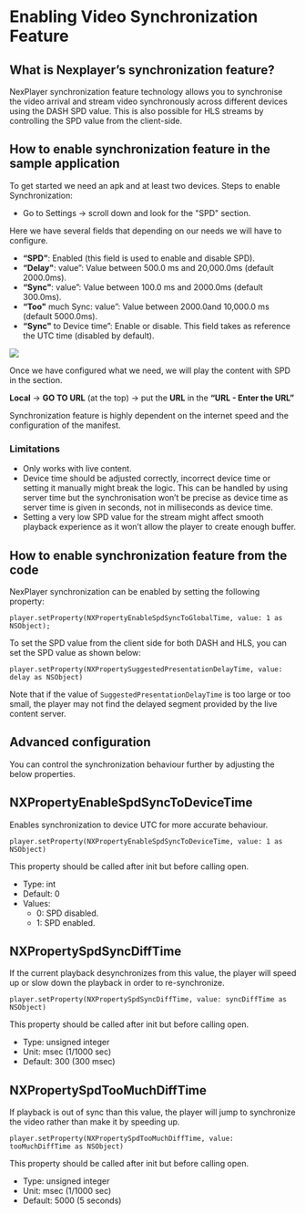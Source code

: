 # Enabling Video Synchronization Feature
## What is Nexplayer’s synchronization feature?

NexPlayer synchronization feature technology allows you to synchronise the video arrival and stream video synchronously across different devices using the DASH SPD value. This is also possible for HLS streams by controlling the SPD value from the client-side.
## How to enable synchronization feature in the sample application

To get started we need an apk and at least two devices. 
Steps to enable Synchronization:

- Go to Settings → scroll down and look for the "SPD" section.

Here we have several fields that depending on our needs we will have to configure.

- **“SPD”**: Enabled (this field is used to enable and disable SPD).
- **“Delay"**: value”: Value between 500.0 ms and 20,000.0ms (default 2000.0ms).
- **“Sync"**: value”: Value between 100.0 ms and 2000.0ms (default 300.0ms).
- **“Too"** much Sync: value”: Value between 2000.0and 10,000.0 ms (default 5000.0ms).
- **“Sync"** to Device time”: Enable or disable. This field takes as reference the UTC time (disabled by default).


![](https://github.com/NexPlayer/iOS-SDK/blob/master/asset/image1.JPG)





Once we have configured what we need, we will play the content with SPD in the section.

**Local** → **GO TO URL** (at the top) → put the **URL** in the **“URL - Enter the URL”**

Synchronization feature is highly dependent on the internet speed and the configuration of the manifest.

### Limitations

- Only works with live content.
- Device time should be adjusted correctly, incorrect device time or setting it manually might break the logic. This can be handled by using server time but the synchronisation won’t be precise as device time as server time is given in seconds, not in milliseconds as device time.
- Setting a very low SPD value for the stream might affect smooth playback experience as it won’t allow the player to create enough buffer.

## How to enable synchronization feature from the code
NexPlayer synchronization can be enabled by setting the following property:

`player.setProperty(NXPropertyEnableSpdSyncToGlobalTime, value: 1 as NSObject);`

To set the SPD value from the client side for both DASH and HLS, you can set the SPD value as shown below:

`player.setProperty(NXPropertySuggestedPresentationDelayTime, value: delay as NSObject)`

Note that if the value of `SuggestedPresentationDelayTime` is too large or too small, the player may not find the delayed segment provided by the live content server.
 
## Advanced configuration

You can control the synchronization behaviour further by adjusting the below properties.
 
 
## NXPropertyEnableSpdSyncToDeviceTime

Enables synchronization to device UTC for more accurate behaviour.

`player.setProperty(NXPropertyEnableSpdSyncToDeviceTime, value: 1 as NSObject)`

This property should be called after init but before calling open.

- Type: int
- Default: 0
- Values:
  - 0: SPD disabled.
  - 1: SPD enabled.

## NXPropertySpdSyncDiffTime

If the current playback desynchronizes from this value, the player will speed up or slow down the playback in order to re-synchronize.

`player.setProperty(NXPropertySpdSyncDiffTime, value: syncDiffTime as NSObject)`

This property should be called after init but before calling open.

- Type: unsigned integer
- Unit: msec (1/1000 sec)
- Default: 300 (300 msec)
 
## NXPropertySpdTooMuchDiffTime
If playback is out of sync than this value, the player will jump to synchronize the video rather than make it by speeding up.

`player.setProperty(NXPropertySpdTooMuchDiffTime, value: tooMuchDiffTime as NSObject)`

This property should be called after init but before calling open.

- Type: unsigned integer
- Unit: msec (1/1000 sec)
- Default: 5000 (5 seconds)
